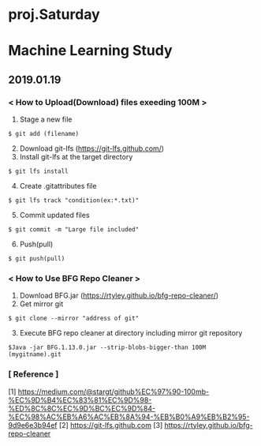# proj.Saturday
# Machine Learning Study

## 2019.01.19
### < How to Upload(Download) files exeeding 100M >
1. Stage a new file
```
$ git add (filename)
```
2. Download git-lfs (https://git-lfs.github.com/)
3. Install git-lfs at the target directory
```
$ git lfs install
```
4. Create .gitattributes file
```
$ git lfs track "condition(ex:*.txt)"
```
5. Commit updated files
```
$ git commit -m "Large file included"
```
6. Push(pull)
```
$ git push(pull)
```

### < How to Use BFG Repo Cleaner >
1. Download BFG.jar (https://rtyley.github.io/bfg-repo-cleaner/)
2. Get mirror git 
```
$ git clone --mirror "address of git"
```
3. Execute BFG repo cleaner at directory including mirror git repository
```
$Java -jar BFG.1.13.0.jar --strip-blobs-bigger-than 100M (mygitname).git
```
### \[ Reference \]
\[1\] https://medium.com/@stargt/github%EC%97%90-100mb-%EC%9D%B4%EC%83%81%EC%9D%98-%ED%8C%8C%EC%9D%BC%EC%9D%84-%EC%98%AC%EB%A6%AC%EB%8A%94-%EB%B0%A9%EB%B2%95-9d9e6e3b94ef
\[2\] <https://git-lfs.github.com>
\[3\] <https://rtyley.github.io/bfg-repo-cleaner>
